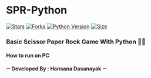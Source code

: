 # SPR-Python

[![Stars](https://img.shields.io/github/stars/HansanaDasanayaka/SPR-Python?style=flat-square&color=green)](https://github.com/HansanaDasanayaka/SPR-Python)
[![Forks](https://img.shields.io/github/forks/HansanaDasanayaka/SPR-Python?style=flat-square&color=green)](https://github.com/HansanaDasanayaka/SPR-Python/fork)
[![Python Version](https://img.shields.io/badge/Python-v3.9-blue)](https://www.python.org/)
[![Size](https://img.shields.io/github/repo-size/HansanaDasanayaka/SPR-Python?style=flat-square&color=green)](https://github.com/HansanaDasanayaka/SPR-Python)

### Basic Scissor Paper Rock Game With Python 🐍😅


#### How to run on PC
➖ **Developed By : Hansana Dasanayak** ➖
